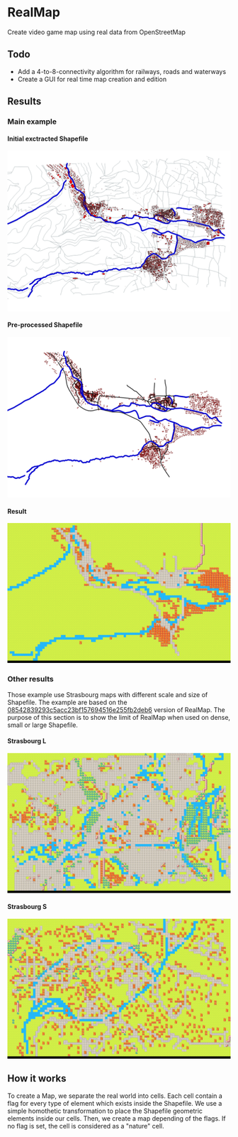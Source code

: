 # RealMap
Create video game map using real data from OpenStreetMap

## Todo
* Add a 4-to-8-connectivity algorithm for railways, roads and waterways
* Create a GUI for real time map creation and edition

## Results
### Main example
#### Initial exctracted Shapefile
![Initial exctracted Shapefile](example/initial.png)

#### Pre-processed Shapefile
![Pre-processed Shapefile](example/preprocessed.png)

#### Result
![Result](example/result.png)

### Other results
Those example use Strasbourg maps with different scale and size of Shapefile. The example are based on the
[08542839293c5acc23bf157694516e255fb2deb6](https://github.com/Yt-trium/RealMap/tree/08542839293c5acc23bf157694516e255fb2deb6)
version of RealMap.
The purpose of this section is to show the limit of RealMap when used on dense, small or large Shapefile.

#### Strasbourg L
![Strasbourg L](example/result_Strasbourg_L.png)
#### Strasbourg S
![Strasbourg S](example/result_Strasbourg_S.png)

## How it works
To create a Map, we separate the real world into cells. Each cell contain a flag for every type of element which exists
inside the Shapefile. We use a simple homothetic transformation to place the Shapefile geometric elements inside our
cells. Then, we create a map depending of the flags. If no flag is set, the cell is considered as a "nature" cell.
